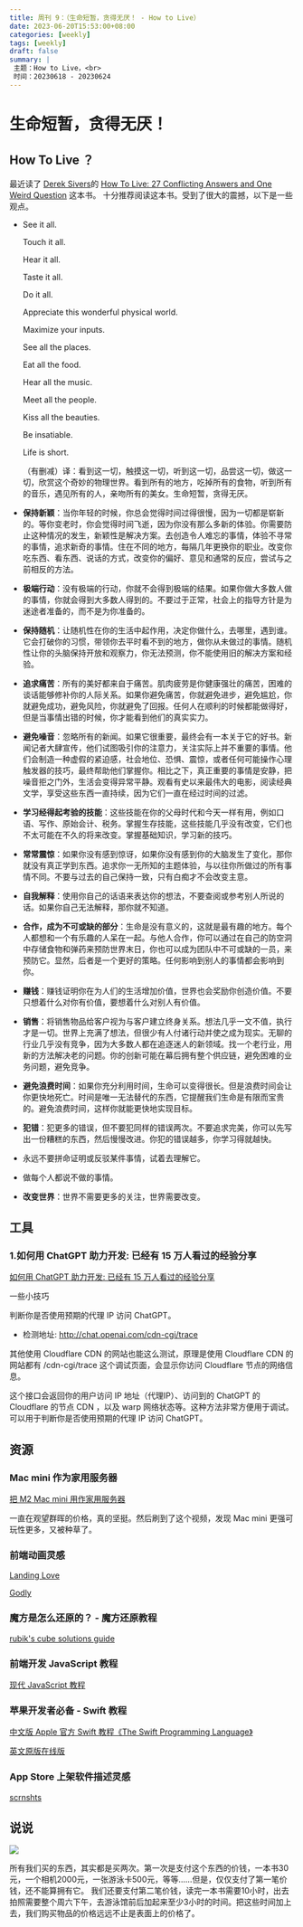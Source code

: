 ```yaml
---
title: 周刊 9：（生命短暂，贪得无厌！ - How to Live）
date: 2023-06-20T15:53:00+08:00
categories: [weekly]
tags: [weekly]
draft: false
summary: |
 主题：How to Live，<br>
 时间：20230618 - 20230624
---
```




# 生命短暂，贪得无厌！ 

## How To Live ？

最近读了 [Derek Sivers](https://sive.rs)的 [How To Live: 27 Conflicting Answers and One Weird Question](https://sive.rs/h) 这本书。 十分推荐阅读这本书。受到了很大的震撼，以下是一些观点。

- See it all. 

  Touch it all.

  Hear it all.

  Taste it all.

  Do it all.

  Appreciate this wonderful physical world.

  Maximize your inputs.

  See all the places.

  Eat all the food.

  Hear all the music.

  Meet all the people.

  Kiss all the beauties.

  Be insatiable.

  Life is short.

  （有删减）译：看到这一切，触摸这一切，听到这一切，品尝这一切，做这一切，欣赏这个奇妙的物理世界。看到所有的地方，吃掉所有的食物，听到所有的音乐，遇见所有的人，亲吻所有的美女。生命短暂，贪得无厌。

- **保持新颖**：当你年轻的时候，你总会觉得时间过得很慢，因为一切都是崭新的。等你变老时，你会觉得时间飞逝，因为你没有那么多新的体验。你需要防止这种情况的发生，新颖性是解决方案。去创造令人难忘的事情，体验不寻常的事情，追求新奇的事情。住在不同的地方，每隔几年更换你的职业。改变你吃东西、看东西、说话的方式，改变你的偏好、意见和通常的反应，尝试与之前相反的方法。
- **极端行动**：没有极端的行动，你就不会得到极端的结果。如果你做大多数人做的事情，你就会得到大多数人得到的。不要过于正常，社会上的指导方针是为迷途者准备的，而不是为你准备的。
- **保持随机**：让随机性在你的生活中起作用，决定你做什么，去哪里，遇到谁。它会打破你的习惯，带领你去平时看不到的地方，做你从未做过的事情。随机性让你的头脑保持开放和观察力，你无法预测，你不能使用旧的解决方案和经验。
- **追求痛苦**：所有的美好都来自于痛苦。肌肉疲劳是你健康强壮的痛苦，困难的谈话能够修补你的人际关系。如果你避免痛苦，你就避免进步，避免尴尬，你就避免成功，避免风险，你就避免了回报。任何人在顺利的时候都能做得好，但是当事情出错的时候，你才能看到他们的真实实力。
- **避免噪音**：忽略所有的新闻。如果它很重要，最终会有一本关于它的好书。新闻记者大肆宣传，他们试图吸引你的注意力，关注实际上并不重要的事情。他们会制造一种虚假的紧迫感，社会地位、恐惧、震惊，或者任何可能操作心理触发器的技巧，最终帮助他们掌握你。相比之下，真正重要的事情是安静，把噪音拒之门外，生活会变得异常平静。观看有史以来最伟大的电影，阅读经典文学，享受这些东西一直持续，因为它们一直在经过时间的过滤。
- **学习经得起考验的技能**：这些技能在你的父母时代和今天一样有用，例如口语、写作、原始会计、税务。掌握生存技能，这些技能几乎没有改变，它们也不太可能在不久的将来改变。掌握基础知识，学习新的技巧。
- **常常震惊**：如果你没有感到惊讶，如果你没有感到你的大脑发生了变化，那你就没有真正学到东西。追求你一无所知的主题体验，与以往你所做过的所有事情不同。不要与过去的自己保持一致，只有白痴才不会改变主意。
- **自我解释**：使用你自己的话语来表达你的想法，不要查阅或参考别人所说的话。如果你自己无法解释，那你就不知道。
- **合作，成为不可或缺的部分**：生命是没有意义的，这就是最有趣的地方。每个人都想和一个有乐趣的人呆在一起。与他人合作，你可以通过在自己的防空洞中存储食物和弹药来预防世界末日，你也可以成为团队中不可或缺的一员，来预防它。显然，后者是一个更好的策略。任何影响到别人的事情都会影响到你。
- **赚钱**：赚钱证明你在为人们的生活增加价值，世界也会奖励你创造价值。不要只想着什么对你有价值，要想着什么对别人有价值。
- **销售**：将销售物品给客户视为与客户建立终身关系。想法几乎一文不值，执行才是一切。世界上充满了想法，但很少有人付诸行动并使之成为现实。无聊的行业几乎没有竞争，因为大多数人都在追逐迷人的新领域。找一个老行业，用新的方法解决老的问题。你的创新可能在幕后拥有整个供应链，避免困难的业务问题，避免竞争。
- **避免浪费时间**：如果你充分利用时间，生命可以变得很长。但是浪费时间会让你更快地死亡。时间是唯一无法替代的东西，它提醒我们生命是有限而宝贵的。避免浪费时间，这样你就能更快地实现目标。
- **犯错**：犯更多的错误，但不要犯同样的错误两次。不要追求完美，你可以先写出一份糟糕的东西，然后慢慢改进。你犯的错误越多，你学习得就越快。
- 永远不要拼命证明或反驳某件事情，试着去理解它。
- 做每个人都说不做的事情。
- **改变世界**：世界不需要更多的关注，世界需要改变。



## 工具

### 1.如何用 ChatGPT 助力开发: 已经有 15 万人看过的经验分享

[如何用 ChatGPT 助力开发: 已经有 15 万人看过的经验分享](https://luolei.org/chatgpt-in-development/)

一些小技巧

判断你是否使用预期的代理 IP 访问 ChatGPT。

- 检测地址: http://chat.openai.com/cdn-cgi/trace

其他使用 Cloudflare CDN 的网站也能这么测试，原理是使用 Cloudflare CDN 的网站都有 /cdn-cgi/trace 这个调试页面，会显示你访问 Cloudflare 节点的网络信息。

这个接口会返回你的用户访问 IP 地址（代理IP）、访问到的 ChatGPT 的 Cloudflare 的节点 CDN ，以及 warp 网络状态等。这种方法非常方便用于调试。可以用于判断你是否使用预期的代理 IP 访问 ChatGPT。

## 资源

### Mac mini 作为家用服务器

[把 M2 Mac mini 用作家用服务器](https://www.youtube.com/watch?v=CITHNloGlnU&t=3s)

一直在观望群晖的价格，真的坚挺。然后刷到了这个视频，发现 Mac mini 更强可玩性更多，又被种草了。

### 前端动画灵感

[Landing Love](https://www.landing.love/)

[Godly](https://godly.website)

### 魔方是怎么还原的？ - 魔方还原教程

[rubik's cube solutions guide](https://rubiks.com/en-US/solve-it)

### 前端开发 JavaScript 教程

[现代 JavaScript 教程](https://zh.javascript.info)

### 苹果开发者必备 - Swift 教程

[中文版 Apple 官方 Swift 教程《The Swift Programming Language》](https://swiftgg.gitbook.io/swift/)

[英文原版在线版](https://docs.swift.org/swift-book/)

### App Store 上架软件描述灵感

[scrnshts](https://scrnshts.club)



## 说说

![](https://raw.githubusercontent.com/huyixi/Pics/main/20230624225037.png)

所有我们买的东西，其实都是买两次。第一次是支付这个东西的价钱，一本书30元，一个相机2000元，一张游泳卡500元，等等……但是，仅仅支付了第一笔价钱，还不能算拥有它。 我们还要支付第二笔价钱，读完一本书需要10小时，出去拍照需要整个周六下午，去游泳馆前后加起来至少3小时的时间。把这些时间加上去，我们购买物品的价格远远不止是表面上的价格了。